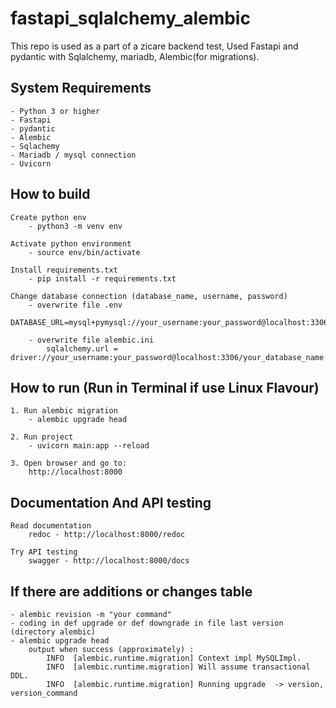 # fastapi_sqlalchemy_alembic

This repo is used as a part of a zicare backend test, Used Fastapi and pydantic with Sqlalchemy, mariadb, Alembic(for migrations).


## System Requirements
    
    - Python 3 or higher
    - Fastapi
    - pydantic
    - Alembic
    - Sqlachemy
    - Mariadb / mysql connection
    - Uvicorn


## How to build

    Create python env
        - python3 -m venv env
    
    Activate python environment
        - source env/bin/activate

    Install requirements.txt
        - pip install -r requirements.txt

    Change database connection (database_name, username, password)
        - overwrite file .env
            DATABASE_URL=mysql+pymysql://your_username:your_password@localhost:3306/your_database_name

        - overwrite file alembic.ini
            sqlalchemy.url = driver://your_username:your_password@localhost:3306/your_database_name


## How to run (Run in Terminal if use Linux Flavour)

    1. Run alembic migration
        - alembic upgrade head
    
    2. Run project
        - uvicorn main:app --reload

    3. Open browser and go to:
        http://localhost:8000


## Documentation And API testing

    Read documentation
        redoc - http://localhost:8000/redoc

    Try API testing
        swagger - http://localhost:8000/docs

## If there are additions or changes table

    - alembic revision -m "your command"
    - coding in def upgrade or def downgrade in file last version (directory alembic)
    - alembic upgrade head
        output when success (approximately) :
            INFO  [alembic.runtime.migration] Context impl MySQLImpl.
            INFO  [alembic.runtime.migration] Will assume transactional DDL.
            INFO  [alembic.runtime.migration] Running upgrade  -> version, version_command
